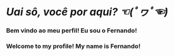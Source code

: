 # <em>Uai sô, você por aqui?  ☜(ﾟヮﾟ☜) </em>

### Bem vindo ao meu perfil! Eu sou o Fernando!
### Welcome to my profile! My name is Fernando! 


